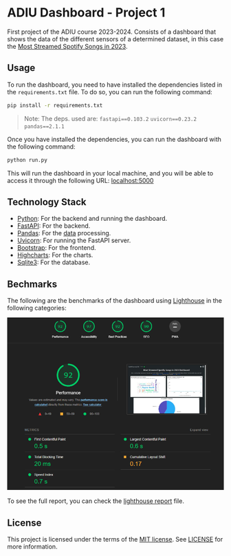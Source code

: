 # ADIU Dashboard - Project 1

First project of the ADIU course 2023-2024. Consists of a dashboard that shows the data of the different sensors of a determined dataset, in this case the [Most Streamed Spotify Songs in 2023](https://www.kaggle.com/datasets/nelgiriyewithana/top-spotify-songs-2023).

## Usage

To run the dashboard, you need to have installed the dependencies listed in the `requirements.txt` file. To do so, you can run the following command:

```bash
pip install -r requirements.txt
```

> Note: The deps. used are: `fastapi==0.103.2` `uvicorn==0.23.2` `pandas==2.1.1`

Once you have installed the dependencies, you can run the dashboard with the following command:

```bash
python run.py
```

This will run the dashboard in your local machine, and you will be able to access it through the following URL: [localhost:5000](http://localhost:5000/)

## Technology Stack

- [Python](https://www.python.org/): For the backend and running the dashboard.
- [FastAPI](https://fastapi.tiangolo.com/): For the backend.
- [Pandas](https://pandas.pydata.org/): For the [data](./server/data/spotify-2023.csv) processing.
- [Uvicorn](https://www.uvicorn.org/): For running the FastAPI server.
- [Bootstrap](https://getbootstrap.com/): For the frontend.
- [Highcharts](https://www.highcharts.com/): For the charts.
- [Sqlite3](https://www.sqlite.org/index.html): For the database.

## Bechmarks

The following are the benchmarks of the dashboard using [Lighthouse](https://developers.google.com/web/tools/lighthouse) in the following categories:

![Lighthouse benchmarks](./docs/lighthouse-benchmarks.png)

To see the full report, you can check the [lighthouse report](./docs/lighthouse-report.html) file.

## License

This project is licensed under the terms of the [MIT license](./LICENSE). See [LICENSE](./LICENSE) for more information.
